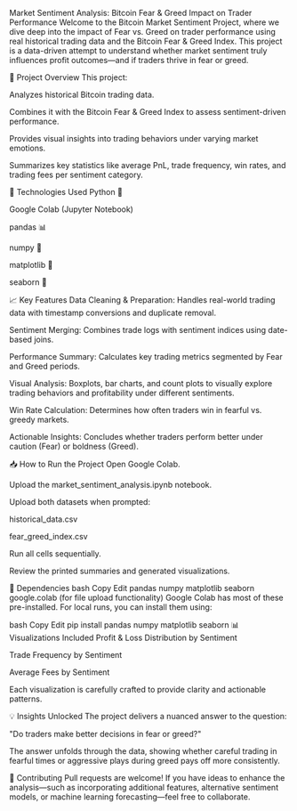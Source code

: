 Market Sentiment Analysis: Bitcoin Fear & Greed Impact on Trader Performance
Welcome to the Bitcoin Market Sentiment Project, where we dive deep into the impact of Fear vs. Greed on trader performance using real historical trading data and the Bitcoin Fear & Greed Index. This project is a data-driven attempt to understand whether market sentiment truly influences profit outcomes—and if traders thrive in fear or greed.

🚀 Project Overview
This project:

Analyzes historical Bitcoin trading data.

Combines it with the Bitcoin Fear & Greed Index to assess sentiment-driven performance.

Provides visual insights into trading behaviors under varying market emotions.

Summarizes key statistics like average PnL, trade frequency, win rates, and trading fees per sentiment category.

🔧 Technologies Used
Python 🐍

Google Colab (Jupyter Notebook)

pandas 📊

numpy 🔢

matplotlib 🎨

seaborn 🌊

📈 Key Features
Data Cleaning & Preparation: Handles real-world trading data with timestamp conversions and duplicate removal.

Sentiment Merging: Combines trade logs with sentiment indices using date-based joins.

Performance Summary: Calculates key trading metrics segmented by Fear and Greed periods.

Visual Analysis: Boxplots, bar charts, and count plots to visually explore trading behaviors and profitability under different sentiments.

Win Rate Calculation: Determines how often traders win in fearful vs. greedy markets.

Actionable Insights: Concludes whether traders perform better under caution (Fear) or boldness (Greed).

📥 How to Run the Project
Open Google Colab.

Upload the market_sentiment_analysis.ipynb notebook.

Upload both datasets when prompted:

historical_data.csv

fear_greed_index.csv

Run all cells sequentially.

Review the printed summaries and generated visualizations.

📌 Dependencies
bash
Copy
Edit
pandas
numpy
matplotlib
seaborn
google.colab (for file upload functionality)
Google Colab has most of these pre-installed. For local runs, you can install them using:

bash
Copy
Edit
pip install pandas numpy matplotlib seaborn
📊 Visualizations Included
Profit & Loss Distribution by Sentiment

Trade Frequency by Sentiment

Average Fees by Sentiment

Each visualization is carefully crafted to provide clarity and actionable patterns.

💡 Insights Unlocked
The project delivers a nuanced answer to the question:

"Do traders make better decisions in fear or greed?"

The answer unfolds through the data, showing whether careful trading in fearful times or aggressive plays during greed pays off more consistently.

🤝 Contributing
Pull requests are welcome! If you have ideas to enhance the analysis—such as incorporating additional features, alternative sentiment models, or machine learning forecasting—feel free to collaborate.

